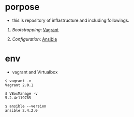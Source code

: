 # porpose

- this is repository of inflastructure and including followings.
1. *Bootstrapping*: [Vagrant](/centos7/)

1. *Configuration*: [Ansible](/ansible/)

# env

- vagrant and Virtualbox
```
$ vagrant -v
Vagrant 2.0.1

$ VBoxManage -v
5.2.4r119785

$ ansible --version
ansible 2.4.2.0
```

